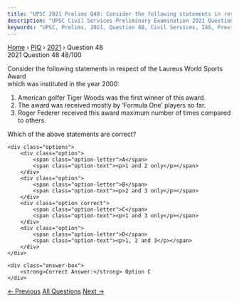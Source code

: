 ```yaml
---
title: "UPSC 2021 Prelims Q48: Consider the following statements in respect of the Laureus..."
description: "UPSC Civil Services Preliminary Examination 2021 Question 48 with options and answer"
keywords: "UPSC, Prelims, 2021, Question 48, Civil Services, IAS, Previous Year Questions"
---
```


<nav class="breadcrumb">
    <a href="../../">Home</a>
    <span>›</span>
    <a href="../">PIQ</a>
    <span>›</span>
    <a href="./">2021</a>
    <span>›</span>
    <span>Question 48</span>
</nav>

<div class="question-header">
    <div class="question-meta">
        <span class="year-badge">2021</span>
        <span class="question-number">Question 48</span>
        <span class="progress">48/100</span>
    </div>
    <div class="progress-bar">
        <div class="progress-fill" style="width: 48.0%"></div>
    </div>
</div>

<div class="question-content">
    <div class="question-text">
        <p>Consider the following statements in respect of the Laureus World Sports Award<br />
which was instituted in the year 2000:</p>
<ol>
<li>American golfer Tiger Woods was the first winner of this award.</li>
<li>The award was received mostly by ‘Formula One’ players so far.</li>
<li>Roger Federer received this award maximum number of times compared to others.</li>
</ol>
<p>Which of the above statements are correct?</p>
    </div>
    
    <div class="options">
        <div class="option">
            <span class="option-letter">A</span>
            <span class="option-text"><p>1 and 2 only</p></span>
        </div>
        <div class="option">
            <span class="option-letter">B</span>
            <span class="option-text"><p>2 and 3 only</p></span>
        </div>
        <div class="option correct">
            <span class="option-letter">C</span>
            <span class="option-text"><p>1 and 3 only</p></span>
        </div>
        <div class="option">
            <span class="option-letter">D</span>
            <span class="option-text"><p>1, 2 and 3</p></span>
        </div>
    </div>

    <div class="answer-box">
        <strong>Correct Answer:</strong> Option C
    </div>
</div>

<div class="question-nav">
    <a href="../q047-consider-the-following-statements-statement-1-the/" class="nav-btn prev">← Previous</a>
    <a href="../" class="nav-btn center">All Questions</a>
    <a href="../q049-consider-the-following-statements-in-respect-of-th/" class="nav-btn next">Next →</a>
</div>

